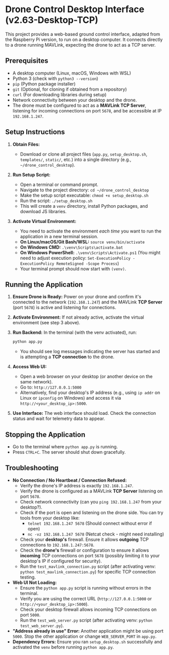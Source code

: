 # Drone Control Desktop Interface (v2.63-Desktop-TCP)

This project provides a web-based ground control interface, adapted from the Raspberry Pi version, to run on a desktop computer. It connects directly to a drone running MAVLink, expecting the drone to act as a TCP server.

## Prerequisites

*   A desktop computer (Linux, macOS, Windows with WSL)
*   Python 3 (check with `python3 --version`)
*   `pip` (Python package installer)
*   `git` (Optional, for cloning if obtained from a repository)
*   `curl` (For downloading libraries during setup)
*   Network connectivity between your desktop and the drone.
*   The drone must be configured to act as a **MAVLink TCP Server**, listening for incoming connections on port `5678`, and be accessible at IP `192.168.1.247`.

## Setup Instructions

1.  **Obtain Files:**
    *   Download or clone all project files (`app.py`, `setup_desktop.sh`, `templates/`, `static/`, etc.) into a single directory (e.g., `~/drone_control_desktop`).

2.  **Run Setup Script:**
    *   Open a terminal or command prompt.
    *   Navigate to the project directory: `cd ~/drone_control_desktop`
    *   Make the setup script executable: `chmod +x setup_desktop.sh`
    *   Run the script: `./setup_desktop.sh`
    *   This will create a `venv` directory, install Python packages, and download JS libraries.

3.  **Activate Virtual Environment:**
    *   You need to activate the environment *each time* you want to run the application in a new terminal session.
    *   **On Linux/macOS/Git Bash/WSL:** `source venv/bin/activate`
    *   **On Windows CMD:** `.\venv\Scripts\activate.bat`
    *   **On Windows PowerShell:** `.\venv\Scripts\Activate.ps1` (You might need to adjust execution policy: `Set-ExecutionPolicy -ExecutionPolicy RemoteSigned -Scope Process`)
    *   Your terminal prompt should now start with `(venv)`.

## Running the Application

1.  **Ensure Drone is Ready:** Power on your drone and confirm it's connected to the network (`192.168.1.247`) and the MAVLink **TCP Server** (port `5678`) is active and listening for connections.

2.  **Activate Environment:** If not already active, activate the virtual environment (see step 3 above).

3.  **Run Backend:** In the terminal (with the venv activated), run:
    ```bash
    python app.py
    ```
    *   You should see log messages indicating the server has started and is attempting a **TCP connection** to the drone.

4.  **Access Web UI:**
    *   Open a web browser on your desktop (or another device on the same network).
    *   Go to: `http://127.0.0.1:5000`
    *   Alternatively, find your desktop's IP address (e.g., using `ip addr` on Linux or `ipconfig` on Windows) and access it via `http://<your_desktop_ip>:5000`.

5.  **Use Interface:** The web interface should load. Check the connection status and wait for telemetry data to appear.

## Stopping the Application

*   Go to the terminal where `python app.py` is running.
*   Press `CTRL+C`. The server should shut down gracefully.

## Troubleshooting

*   **No Connection / No Heartbeat / Connection Refused:**
    *   Verify the drone's IP address is exactly `192.168.1.247`.
    *   Verify the drone is configured as a MAVLink **TCP Server** listening on port `5678`.
    *   Check network connectivity (can you `ping 192.168.1.247` from your desktop?).
    *   Check if the port is open and listening on the drone side. You can try tools from your desktop like:
        *   `telnet 192.168.1.247 5678` (Should connect without error if open)
        *   `nc -vz 192.168.1.247 5678` (Netcat check - might need installing)
    *   Check your **desktop's** firewall. Ensure it allows **outgoing** TCP connections to `192.168.1.247:5678`.
    *   Check the **drone's** firewall or configuration to ensure it allows **incoming** TCP connections on port `5678` (possibly limiting it to your desktop's IP if configured for security).
    *   Run the `test_mavlink_connection.py` script (after activating venv: `python test_mavlink_connection.py`) for specific TCP connection testing.
*   **Web UI Not Loading:**
    *   Ensure the `python app.py` script is running without errors in the terminal.
    *   Verify you are using the correct URL (`http://127.0.0.1:5000` or `http://<your_desktop_ip>:5000`).
    *   Check your desktop firewall allows incoming TCP connections on port `5000`.
    *   Run the `test_web_server.py` script (after activating venv: `python test_web_server.py`).
*   **"Address already in use" Error:** Another application might be using port `5000`. Stop the other application or change `WEB_SERVER_PORT` in `app.py`.
*   **Dependency Errors:** Ensure you ran `setup_desktop.sh` successfully and activated the `venv` before running `python app.py`.
